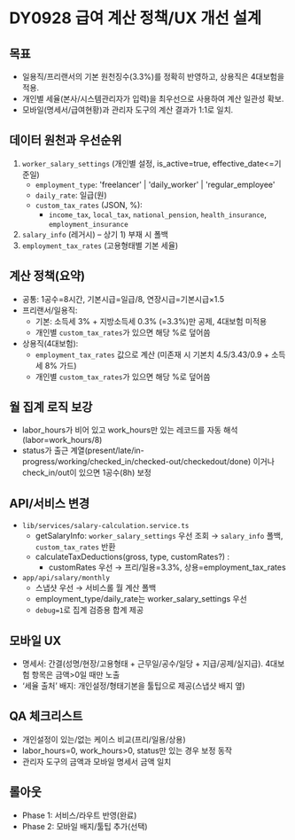 # DY0928 급여 계산 정책/UX 개선 설계

## 목표

- 일용직/프리랜서의 기본 원천징수(3.3%)를 정확히 반영하고, 상용직은 4대보험을 적용.
- 개인별 세율(본사/시스템관리자가 입력)을 최우선으로 사용하여 계산 일관성 확보.
- 모바일(명세서/급여현황)과 관리자 도구의 계산 결과가 1:1로 일치.

## 데이터 원천과 우선순위

1. `worker_salary_settings` (개인별 설정, is_active=true, effective_date<=기준일)
   - `employment_type`: 'freelancer' | 'daily_worker' | 'regular_employee'
   - `daily_rate`: 일급(원)
   - `custom_tax_rates` (JSON, %):
     - `income_tax`, `local_tax`, `national_pension`, `health_insurance`, `employment_insurance`
2. `salary_info` (레거시) – 상기 1) 부재 시 폴백
3. `employment_tax_rates` (고용형태별 기본 세율)

## 계산 정책(요약)

- 공통: 1공수=8시간, 기본시급=일급/8, 연장시급=기본시급×1.5
- 프리랜서/일용직:
  - 기본: 소득세 3% + 지방소득세 0.3% (=3.3%)만 공제, 4대보험 미적용
  - 개인별 `custom_tax_rates`가 있으면 해당 %로 덮어씀
- 상용직(4대보험):
  - `employment_tax_rates` 값으로 계산 (미존재 시 기본치 4.5/3.43/0.9 + 소득세 8% 가드)
  - 개인별 `custom_tax_rates`가 있으면 해당 %로 덮어씀

## 월 집계 로직 보강

- labor_hours가 비어 있고 work_hours만 있는 레코드를 자동 해석(labor=work_hours/8)
- status가 출근 계열(present/late/in-progress/working/checked_in/checked-out/checkedout/done) 이거나 check_in/out이 있으면 1공수(8h) 보정

## API/서비스 변경

- `lib/services/salary-calculation.service.ts`
  - getSalaryInfo: `worker_salary_settings` 우선 조회 → `salary_info` 폴백, `custom_tax_rates` 반환
  - calculateTaxDeductions(gross, type, customRates?) :
    - customRates 우선 → 프리/일용=3.3%, 상용=employment_tax_rates
- `app/api/salary/monthly`
  - 스냅샷 우선 → 서비스롤 월 계산 폴백
  - employment_type/daily_rate는 worker_salary_settings 우선
  - `debug=1`로 집계 검증용 합계 제공

## 모바일 UX

- 명세서: 간결(성명/현장/고용형태 + 근무일/공수/일당 + 지급/공제/실지급). 4대보험 항목은 금액>0일 때만 노출
- ‘세율 출처’ 배지: 개인설정/형태기본을 툴팁으로 제공(스냅샷 배지 옆)

## QA 체크리스트

- 개인설정이 있는/없는 케이스 비교(프리/일용/상용)
- labor_hours=0, work_hours>0, status만 있는 경우 보정 동작
- 관리자 도구의 금액과 모바일 명세서 금액 일치

## 롤아웃

- Phase 1: 서비스/라우트 반영(완료)
- Phase 2: 모바일 배지/툴팁 추가(선택)
